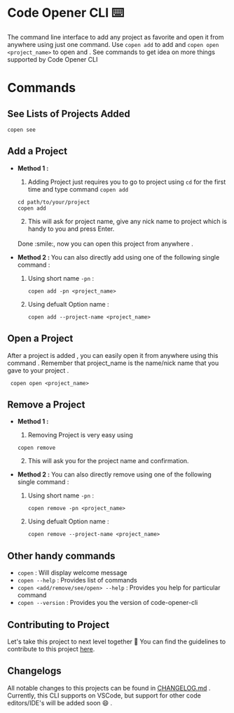 # Code Opener CLI ⌨️

The command line interface to add any project as favorite and open it from anywhere using just one command. Use `copen add` to add and `copen open <project_name>` to open and . See commands to get idea on more things supported by Code Opener CLI 

# Commands

## See Lists of Projects Added 

```
copen see
``` 

## Add a Project

- <b> Method 1 : </b> 
    1. Adding Project just requires you to go to project using `cd` for the first time and type command `copen add` 
    ```
    cd path/to/your/project
    copen add
    ```
    2. This will ask for project name, give any nick name to project which is handy to you and press Enter.
    <br>
    Done :smile:, now you can open this project from anywhere . 

- <b> Method 2 : </b> 
        You can also directly add using one of the following single command :
    1. Using short name `-pn` :
        ```
        copen add -pn <project_name>
        ```
    2. Using defualt Option name :
        ```
        copen add --project-name <project_name>
        ```


## Open a Project

After a project is added , you can easily open it from anywhere using this command . Remember that project_name is the name/nick name that you gave to your project .

```
 copen open <project_name>
```


## Remove a Project

- <b> Method 1 :</b>
    1. Removing Project is very easy using 
    ```
    copen remove
    ```
    2. This will ask you for the project name and confirmation.

- <b> Method 2 :</b>
    You can also directly remove using one of the following single command :
    1. Using short name `-pn` :
        ```
        copen remove -pn <project_name>
        ```
    2. Using defualt Option name :
        ```
        copen remove --project-name <project_name>
        ```

## Other handy commands 

- `copen` : Will display welcome message
- `copen --help` : Provides list of commands
- `copen <add/remove/see/open> --help` : Provides you help for particular command
- `copen --version` : Provides you the version of code-opener-cli

## Contributing to Project

Let's take this project to next level together 🎉 You can find the guidelines to contribute to this project [here](https://github.com/shan7030/code-opener-cli/blob/master/CONTRIBUTING.md).

## Changelogs

All notable changes to this projects can be found in [CHANGELOG.md](https://github.com/shan7030/code-opener-cli/blob/master/CHANGELOG.md) .
Currently, this CLI supports on VSCode, but support for other code editors/IDE's will be added soon :smile: .